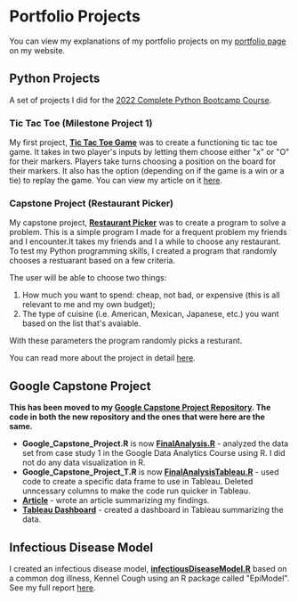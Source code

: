 # Portfolio Projects
You can view my explanations of my portfolio projects on my [portfolio page](https://www.kellyjadams.com/portfolio) on my website. 

## Python Projects
A set of projects I did for the [2022 Complete Python Bootcamp Course](https://www.udemy.com/course/complete-python-bootcamp/). 

### Tic Tac Toe (Milestone Project 1)
My first project, [**Tic Tac Toe Game**](https://github.com/kellyjadams/portfolioProjects/blob/main/tictactoe.py) was to create a functioning tic tac toe game. It takes in two player's inputs by letting them choose either "x" or "O" for their markers. Players take turns choosing a position on the board for their markers. It also has the option (depending on if the game is a win or a tie) to replay the game. You can view my article on it [here](https://www.kellyjadams.com/post/python-project-tic-tac-toe). 

### Capstone Project (Restaurant Picker) 
My capstone project, [**Restaurant Picker**](https://github.com/kellyjadams/portfolioProjects/blob/main/restaurantpicker.py) was to create a program to solve a problem. This is a simple program I made for a frequent problem my friends and I encounter.It takes my friends and I a while to choose any restaurant. To test my Python programming skills, I created a program that randomly chooses a restuarant based on a few criteria.

The user will be able to choose two things:
1. How much you want to spend: cheap, not bad, or expensive (this is all relevant to me and my own budget);
2. The type of cuisine (i.e. American, Mexican, Japanese, etc.) you want based on the list that's avaiable.

With these parameters the program randomly picks a resturant.

You can read more about the project in detail [here](https://www.kellyjadams.com/post/restaurant-picker-project).

## Google Capstone Project
**This has been moved to my [Google Capstone Project Repository](https://github.com/kellyjadams/GoogleCapstoneProject). The code in both the new repository and the ones that were here are the same.**
- **Google_Capstone_Project.R** is now **[FinalAnalysis.R](https://github.com/kellyjadams/GoogleCapstoneProject/blob/main/FinalAnalysis.R)** - analyzed the data set from case study 1 in the Google Data Analytics Course using R. I did not do any data visualization in R.
- **Google_Capstone_Project_T.R** is now **[FinalAnalysisTableau.R](https://github.com/kellyjadams/GoogleCapstoneProject/blob/main/FinalAnalysisTableau.R)** - used code to create a specific data frame to use in Tableau. Deleted unncessary columns to make the code run quicker in Tableau. 
- [**Article**](https://www.kellyjadams.com/post/google-capstone-project) - wrote an article summarizing my findings.
- [**Tableau Dashboard**](https://public.tableau.com/views/GoogleCapstoneProjectCyclistic/Dashboard?:language=en-US&:display_count=n&:origin=viz_share_link) - created a dashboard in Tableau summarizing the data.

## Infectious Disease Model
I created an infectious disease model, [**infectiousDiseaseModel.R**](https://github.com/kellyjadams/portfolioProjects/blob/main/infectiousDieaseModel.R) based on a common dog illness, Kennel Cough using an R package called "EpiModel". See my full report [here](https://5f31689b-f95d-484d-94c8-97a7bb2f3e60.filesusr.com/ugd/bc9ec1_ed23defb9f41424ab7aee99c35725433.pdf). 
